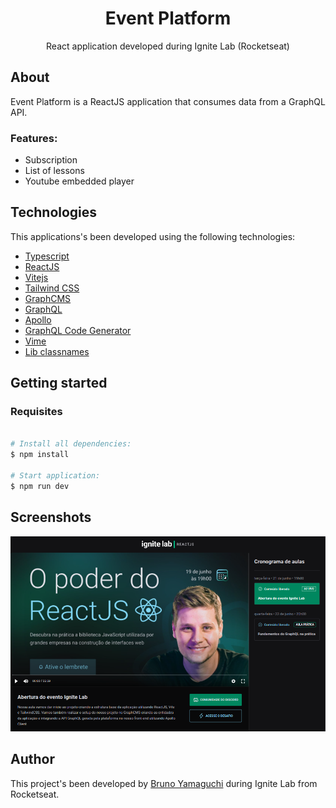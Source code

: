 <h1 align="center">Event Platform</h1>
<p align="center">React application developed during Ignite Lab (Rocketseat)</p>


## About
<p align="justify">Event Platform is a ReactJS application that consumes data from a GraphQL API.</p>
<h3>Features:</h3>
<ul>
<li>Subscription</li>
<li>List of lessons</li>
<li>Youtube embedded player</li>
</ul>


## Technologies
This applications's been developed using the following technologies:
- <a href="https://www.typescriptlang.org/">Typescript</a>
- <a href="https://reactjs.org/">ReactJS</a>
- <a href="https://vitejs.dev/">Vitejs</a>
- <a href="https://tailwindcss.com/">Tailwind CSS</a> 
- <a href="https://graphcms.com/">GraphCMS</a>
- <a href="https://graphql.org/">GraphQL</a>
- <a href="https://www.apollographql.com/docs/">Apollo</a>
- <a href="https://www.graphql-code-generator.com/">GraphQL Code Generator</a>
- <a href="https://vimejs.com/">Vime</a>
- <a href="https://www.npmjs.com/package/classnames">Lib classnames</a>


## Getting started
### Requisites
```bash

# Install all dependencies:
$ npm install

# Start application:
$ npm run dev
```

## Screenshots
 <div align="center">
  <img alt="App screenshot" title="event-platform" src=".github/screenshot.png"/>
</div>

## Author
This project's been developed by <a href="https://www.linkedin.com/in/bruno-yamaguchi/">Bruno Yamaguchi</a> during Ignite Lab from Rocketseat.
